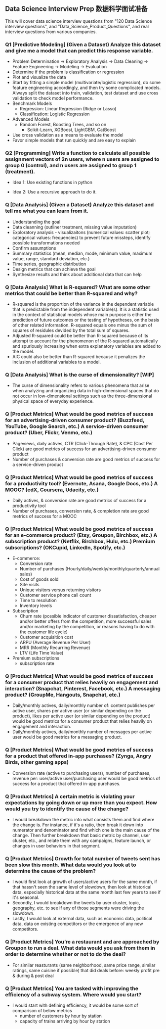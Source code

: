 ## Data Science Interview Prep 数据科学面试准备

This will cover data science interview questions from "120 Data Science interview questions", and "Data_Science_Product_Questions", and real interview questions from various companies.

### Q1 [Predictive Modeling] (Given a Dataset) Analyze this dataset and give me a model that can predict this response variable.

- Problem Determination -> Exploratory Analysis -> Data Cleaning -> Feature Engineering -> Modeling -> Evaluation
- Determine if the problem is classification or regression
- Plot and visualize the data
- Start by fitting a simple model (multivariate/logistic regression), do some feature engineering accordingly, and then try some complicated models. Always split the dataset into train, validation, test dataset and use cross validation to check model performance.
- Benchmark Models
  - Regression: Linear Regression (Ridge or Lasso)
  - Classification: Logistic Regression
- Advanced Models
  - Random Forest, Boosting Trees, and so on
    - Scikit-Learn, XGBoost, LightGBM, CatBoost
- Use cross validation as a means to evaluate the model
- Favor simple models that run quickly and are easy to explain

### Q2 [Programming] Write a function to calculate all possible assignment vectors of 2n users, where n users are assigned to group 0 (control), and n users are assigned to group 1 (treatment).

- Idea 1: Use existing functions in python

- Idea 2: Use a recursive approach to do it.

### Q [Data Analysis] (Given a Dataset) Analyze this dataset and tell me what you can learn from it.

- Understanding the goal
- Data cleanning (outliner treatment, missing value imputation)
- Exploratory analysis - visualizaitons (numerical values: scatter plot; categorical values: frequencies) to prevent future missteps, identify possible transformations needed
- Confirm assumptions
- Summary statistics (mean, median, mode, minimum value, maximum value, range, standard deviation, etc.)
- Time series, geographic distribution
- Design metrics that can achieve the goal
- Synthesize results and think about additional data that can help

### Q [Data Analysis] What is R-squared? What are some other metrics that could be better than R-squared and why?

- R-squared is the proportion of the variance in the dependent variable that is predictable from the independent variable(s). It is a statistic used in the context of statistical models whose main purpose is either the prediction of future outcomes or the testing of hypotheses, on the basis of other related information. R-squared equals one minus the sum of squares of residules devided by the total sum of squares.
- Adjusted R-squared could be better than R-squared because of its attempt to account for the phenomenon of the R-squared automatically and spuriously increasing when extra explanatory variables are added to the model.
- AIC could also be better than R-squared because it penalizes the inclusion of additional variables to a model.

### Q [Data Analysis] What is the curse of dimensionality? [WIP]

- The curse of dimensionality refers to various phenomena that arise when analyzing and organizing data in high-dimensional spaces that do not occur in low-dimensional settings such as the three-dimensional physical space of everyday experience.

### Q [Product Metrics] What would be good metrics of success for an advertising-driven consumer product? (Buzzfeed, YouTube, Google Search, etc.) A service-driven consumer product? (Uber, Flickr, Venmo, etc.)

- Pageviews, daily actives, CTR (Click-Through Rate), & CPC (Cost Per Click) are good metrics of success for an advertising-driven consumer product
- Number of purchases & conversion rate are good metrics of success for a service-driven product

### Q [Product Metrics] What would be good metrics of success for a productivity tool? (Evernote, Asana, Google Docs, etc.) A MOOC? (edX, Coursera, Udacity, etc.)

- Daily actives, & conversion rate are good metrics of success for a productivity tool
- Number of purchases, conversion rate, & completion rate are good metrics of success for a MOOC

### Q [Product Metrics] What would be good metrics of success for an e-commerce product? (Etsy, Groupon, Birchbox, etc.) A subscription product? (Netflix, Birchbox, Hulu, etc.) Premium subscriptions? (OKCupid, LinkedIn, Spotify, etc.)

- E-commerce:
  - Conversion rate
  - Number of purchases (Hourly/daily/weekly/monthly/quarterly/annual sales)
  - Cost of goods sold
  - Site visits
  - Unique visitors versus returning visitors
  - Customer service phone call count
  - Time to resolution
  - Inventory levels
- Subscription
  - Churn rate (possible indicator of customer dissatisfaction, cheaper and/or better offers from the competition, more successful sales and/or marketing by the competition, or reasons having to do with the customer life cycle)
  - Customer acquisition cost
  - ARPU (Average Revenue Per User)
  - MRR (Monthly Recurring Revenue)
  - LTV (Life Time Value)
- Premium subscriptions
  - subscription rate

### Q [Product Metrics] What would be good metrics of success for a consumer product that relies heavily on engagement and interaction? (Snapchat, Pinterest, Facebook, etc.) A messaging product? (GroupMe, Hangouts, Snapchat, etc.)

- Daily/monthly actives, daily/monthly number of: content publishes per active user, shares per active user (or similar depending on the product), likes per active user (or similar depending on the product) would be good metrics for a consumer product that relies heavily on engagement and interaction.
- Daily/monthly actives, daily/monthly number of messages per active user would be good metrics for a messaging product.

### Q [Product Metrics] What would be good metrics of success for a product that offered in-app purchases? (Zynga, Angry Birds, other gaming apps)

- Conversion rate (active to purchasing users), number of purchases, revenue per: user/active user/purchasing user would be good metrics of success for a product that offered in-app purchases.

### Q [Product Metrics] A certain metric is violating your expectations by going down or up more than you expect. How would you try to identify the cause of the change?

- I would breakdown the metric into what consists them and find where the change is. For instance, if it's a ratio, then break it down into numerator and denominator and find which one is the main cause of the change. Then further breakdown that basic metric by channel, user cluster, etc., and relate them with any campaigns, feature launch, or changes in user behaviors in that segment.

### Q [Product Metrics] Growth for total number of tweets sent has been slow this month. What data would you look at to determine the cause of the problem?

- I would first look at growth of users/active users for the same month, if that hassn't seen the same level of slowdown, then look at historical data, especially historical data at the same month last few years to see if it's seasonal.
- Secondly, I would breakdown the tweets by user cluster, topic, geography, etc. to see if any of those segments were driving the slowdown.
- Lastly, I would look at external data, such as economic data, political data, data on existing competitors or the emergence of any new competitors.

### Q [Product Metrics] You’re a restaurant and are approached by Groupon to run a deal. What data would you ask from them in order to determine whether or not to do the deal?

- For similar reasturants (same neighborhood, same price range, similar ratings, same cuisine if possible) that did deals before: weekly profit pre & during & post deal

### Q [Product Metrics] You are tasked with improving the efficiency of a subway system. Where would you start?

- I would start with defining efficiency, it would be some sort of comparison of below metrics
  - number of customers by hour by station
  - capacity of trains arriving by hour by station
